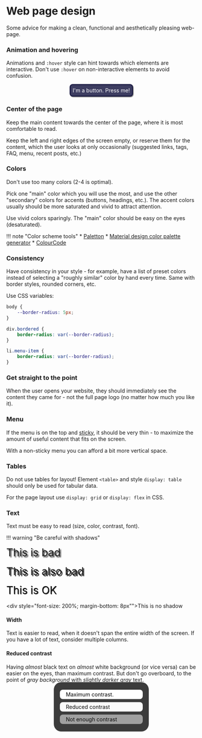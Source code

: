 # Web page design

Some advice for making a clean, functional and aesthetically pleasing web-page.


### Animation and hovering

Animations and `:hover` style can hint towards which elements are interactive. Don't use `:hover` on non-interactive elements to avoid confusion.

<style>
    .demo-button {
        color: white;
        padding: 4px;
        background: rgb(13,13,57);
        display: inline-block;
        border-radius: 8px;
        box-shadow: 1.5px 1.5px 2px rgba(0,0,0,0.6);
    }

    .demo-button > div {
        padding : 4px;
        box-shadow: 0px 0px 4px rgba(255,255,255,0.5);
        background: rgba(255,255,255,0.2);
    }

    .demo-button:hover {
        transition-duration: 0.1s;
        transition-timing-function: ease-out;
        transform: translateY(-2px);
        box-shadow: 1.5px 2.5px 2px rgba(0,0,0,0.6);
    }

    .demo-button:hover > div{
        transition-duration: 0.1s;
        transition-timing-function: ease-out;
        background: rgba(255,255,255,0.3);
        box-shadow: 0px 0px 5px rgba(255,255,255,0.75);
    }

    .demo-button:active{
        transition-duration: 0.1s;
        transition-timing-function: cubic-bezier(.19,1,.22,1);
        box-shadow: 0px 0px 0px black;
        transform: translateY(2px);
        
    }

    .demo-button:active>div{
        transition-duration: 0.1s;
        transition-timing-function: cubic-bezier(.19,1,.22,1);
        box-shadow: 0px 0px 4px rgba(255,255,255,0.5);
        background: rgba(255,255,255,0.2);
    }
</style>

<p>
<center>
<div class="demo-button" onclick="alert('thanks!')"><div>I'm a button. Press me!</div></div>
</center>
</p>

### Center of the page

Keep the main content towards the center of the page, where it is most comfortable to read.

Keep the left and right edges of the screen empty, or reserve them for the content, which the user looks at only occasionally (suggested links, tags, FAQ, menu, recent posts, etc.)

### Colors

Don't use too many colors (2-4 is optimal).

Pick one "main" color which you will use the most, and use the other "secondary" colors for accents (buttons, headings, etc.). The accent colors usually should be more saturated and vivid to attract attention.

Use vivid colors sparingly. The "main" color should be easy on the eyes (desaturated).

<style>
    .text-color-demo {
        padding: 4px;
        margin: 8px;
        width: 200px;
        margin-left: 50%;
        transform: translateX(-50%);
        border-radius: 8px;
        padding-left: 16px;
    }

    .text-color-demo-container {
        background: rgb(60,60,60);
        padding:12px;
        display: inline-block;
        border-radius: 20px;
        margin-left: 50%;
        transform: translateX(-50%);
        margin-top:-16px;
    }
</style>

!!! note "Color scheme tools"
    * [Paletton](https://paletton.com)
    * [Material design color palette generator](https://www.materialpalette.com)
    * [ColourCode](https://www.toptal.com/designers/colourcode)

### Consistency

Have consistency in your style - for example, have a list of preset colors instead of selecting a "roughly similar" color by hand every time. Same with border styles, rounded corners, etc.

Use CSS variables:

```CSS
body {
    --border-radius: 5px;
}

div.bordered {
    border-radius: var(--border-radius);
}

li.menu-item {
    border-radius: var(--border-radius);
}
```

### Get straight to the point

When the user opens your website, they should immediately see the content they came for - not the full page logo (no matter how much you like it).

### Menu

If the menu is on the top and [sticky](https://www.w3schools.com/howto/howto_css_sticky_element.asp), it should be very thin - to maximize the amount of useful content that fits on the screen.

With a non-sticky menu you can afford a bit more vertical space.

### Tables

Do not use tables for layout! Element `<table>` and style `display: table` should only be used for tabular data.

For the page layout use `display: grid` or `display: flex` in CSS.

### Text

Text must be easy to read (size, color, contrast, font).

<style>
    .text-shadow-demo > div {
        margin-bottom: 16px;
        font-size: 200%
    }
</style>

!!! warning "Be careful with shadows"
    <div class="text-shadow-demo">
        <div style="text-shadow: 3px 3px 3px rgba(0,0,0,0.8)">This is bad</div>
        <div style="text-shadow: 3px 3px 0px rgba(0,0,0,0.8)">This is also bad</div>
        <div style="text-shadow: 1px 1px 0px rgba(0,0,0,0.8);">This is OK</div>
        <div style="font-size: 200%; margin-bottom: 8px"">This is no shadow</div>
    </div>

#### Width

Text is easier to read, when it doesn't span the entire width of the screen. If you have a lot of text, consider multiple columns.    

#### Reduced contrast

Having *almost* black text on *almost* white background (or vice versa) can be easier on the eyes, than maximum contrast. But don't go overboard, to the point of *gray background* with *slightly darker gray* text.

<p>
    <div class="text-color-demo-container">
        <div class="text-color-demo" style="background: white; color: black;">
            <div style="color: black">Maximum contrast.</div>
        </div>
        <div class="text-color-demo" style="background: rgb(250,250,250); color: #111;">
            <div style="color: rgb(10,10,10)">Reduced contrast</div>
        </div>
        <div class="text-color-demo" style="background: rgb(160,160,160);">
            <div style="color: rgb(10,10,10)">Not enough contrast</div>
        </div>
    </div>
</p>